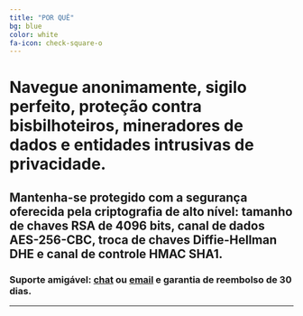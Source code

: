 ```yaml
---
title: "POR QUÊ"
bg: blue
color: white
fa-icon: check-square-o
---
```


# Navegue anonimamente, sigilo perfeito, proteção contra bisbilhoteiros, mineradores de dados e entidades intrusivas de privacidade.

## Mantenha-se protegido com a segurança oferecida pela criptografia de alto nível: tamanho de chaves RSA de 4096 bits, canal de dados AES-256-CBC, troca de chaves Diffie-Hellman DHE e canal de controle HMAC SHA1.
### Suporte amigável: [chat](https://t.me/wallisonalves) ou [email](mailto:wallisonalvesvesdeoliveira@zoho.com) e garantia de reembolso de 30 dias.

-------------------------
